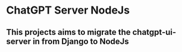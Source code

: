 # **ChatGPT Server NodeJs**

## This projects aims to migrate the chatgpt-ui-server in from Django to NodeJs
